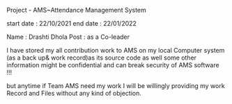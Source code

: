 Project - AMS~Attendance Management System

start date : 22/10/2021 end date : 22/01/2022

Name : Drashti Dhola Post : as a Co-leader

I have stored my all contribution work to AMS on my local Computer system (as a back up& work record)as its source code as well some other information might be confidential and can break security of AMS software !!!

but anytime if Team AMS need my work I will be willingly providing my work Record and Files without any kind of objection.
